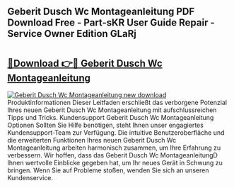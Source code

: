 ## Geberit Dusch Wc Montageanleitung PDF Download Free - Part-sKR User Guide Repair - Service Owner Edition GLaRj

# <h2><a href="http://df791m.blite.top/?on=Geberit+Dusch+Wc+Montageanleitung">🔗Download 👉🔴 Geberit Dusch Wc Montageanleitung</a></h2>

[![Geberit Dusch Wc Montageanleitung new download](https://i.imgur.com/lujVjoI.png)](http://df791m.blite.top/?on=Geberit+Dusch+Wc+Montageanleitung)
Produktinformationen Dieser Leitfaden erschließt das verborgene Potenzial Ihres neuen Geberit Dusch Wc Montageanleitung mit aufschlussreichen Tipps und Tricks. Kundensupport Geberit Dusch Wc Montageanleitung Optionen Sollten Sie Hilfe benötigen, steht Ihnen unser engagiertes Kundensupport-Team zur Verfügung. Die intuitive Benutzeroberfläche und die erweiterten Funktionen Ihres neuen Geberit Dusch Wc Montageanleitung arbeiten harmonisch zusammen, um Ihre Erfahrung zu verbessern. Wir hoffen, dass das Geberit Dusch Wc MontageanleitungD Ihnen wertvolle Einblicke gegeben hat, um Ihr neues Gerät in Schwung zu bringen. Wenn Sie auf Probleme stoßen, wenden Sie sich an unseren Kundenservice.
